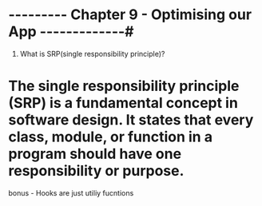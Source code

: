 # --------- Chapter 9 - Optimising our App -------------#

1. What is SRP(single responsibility principle)?

# The single responsibility principle (SRP) is a fundamental concept in software design. It states that every class, module, or function in a program should have one responsibility or purpose.

bonus - Hooks are just utiliy fucntions
